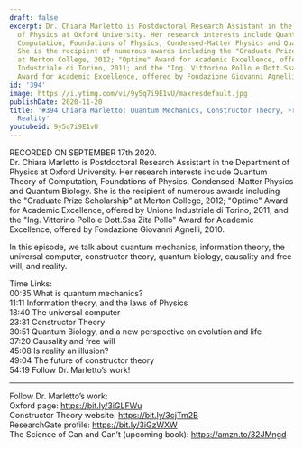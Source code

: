 ```yaml
---
draft: false
excerpt: Dr. Chiara Marletto is Postdoctoral Research Assistant in the Department
  of Physics at Oxford University. Her research interests include Quantum Theory of
  Computation, Foundations of Physics, Condensed-Matter Physics and Quantum Biology.
  She is the recipient of numerous awards including the "Graduate Prize Scholarship"
  at Merton College, 2012; "Optime" Award for Academic Excellence, offered by Unione
  Industriale di Torino, 2011; and the "Ing. Vittorino Pollo e Dott.Ssa Zita Pollo"
  Award for Academic Excellence, offered by Fondazione Giovanni Agnelli, 2010.
id: '394'
image: https://i.ytimg.com/vi/9y5q7i9E1vU/maxresdefault.jpg
publishDate: 2020-11-20
title: '#394 Chiara Marletto: Quantum Mechanics, Constructor Theory, Free Will, and
  Reality'
youtubeid: 9y5q7i9E1vU
---
```

<div class="timelinks">

RECORDED ON SEPTEMBER 17th 2020.  
Dr. Chiara Marletto is Postdoctoral Research Assistant in the Department of Physics at Oxford University. Her research interests include Quantum Theory of Computation, Foundations of Physics, Condensed-Matter Physics and Quantum Biology. She is the recipient of numerous awards including the "Graduate Prize Scholarship" at Merton College, 2012; "Optime" Award for Academic Excellence, offered by Unione Industriale di Torino, 2011; and the "Ing. Vittorino Pollo e Dott.Ssa Zita Pollo" Award for Academic Excellence, offered by Fondazione Giovanni Agnelli, 2010.

In this episode, we talk about quantum mechanics, information theory, the universal computer, constructor theory, quantum biology, causality and free will, and reality.

Time Links:  
<time>00:35</time> What is quantum mechanics?  
<time>11:11</time> Information theory, and the laws of Physics  
<time>18:40</time> The universal computer  
<time>23:31</time> Constructor Theory  
<time>30:51</time> Quantum Biology, and a new perspective on evolution and life  
<time>37:20</time> Causality and free will  
<time>45:08</time> Is reality an illusion?  
<time>49:04</time> The future of constructor theory  
<time>54:19</time> Follow Dr. Marletto’s work!

---

Follow Dr. Marletto’s work:  
Oxford page: https://bit.ly/3iGLFWu  
Constructor Theory website: https://bit.ly/3cjTm2B  
ResearchGate profile: https://bit.ly/3iGzWXW  
The Science of Can and Can’t (upcoming book): https://amzn.to/32JMngd
</div>

